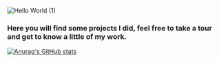 ![Hello World (1)](https://user-images.githubusercontent.com/42784533/113951345-cac4c780-97e9-11eb-82d0-2ca7ac53d898.jpg)

<h3>Here you will find some projects I did, feel free to take a tour and get to know a little of my work.</h3>

[![Anurag's GitHub stats](https://github-readme-stats.vercel.app/api?username=RafaelVtor&count_private=true&show_icons=true&theme=radical)](https://github.com/anuraghazra/github-readme-stats)


